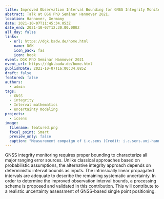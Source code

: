 ```yaml
---
title: Improved Observation Interval Bounding for GNSS Integrity Monitoring
abstract: Talk at DGK PhD Seminar Hannover 2021.
location: Hannover, Germany
date: 2021-10-07T11:45:34.053Z
date_end: 2021-10-07T12:30:00.000Z
all_day: false
links:
  - url: https://dgk.badw.de/home.html
    name: DGK
    icon_pack: fas
    icon: book
event: DGK PhD Seminar Hannover 2021
event_url: https://dgk.badw.de/home.html
publishDate: 2021-10-07T16:00:34.085Z
draft: false
featured: false
authors:
  - admin
tags:
  - GNSS
  - integrity
  - Interval mathematics
  - uncertainty modeling
projects:
  - icsens
image:
  filename: featured.png
  focal_point: Smart
  preview_only: false
  caption: "Measurement compaign of i.c.sens (Credit: i.c.sens.uni-hannover.de)"
---
```

GNSS integrity monitoring requires proper bounding to characterize all major ranging error sources. Unlike classical approaches based on probabilistic assumptions, the alternative integrity approach depends on deterministic interval bounds as inputs. The intrinsically linear propagated intervals are adequate to describe the remaining systematic uncertainty. In order to determine the improved observation interval bounds, a processing scheme is proposed and validated in this contribution. This will contribute to a realistic uncertainty assessment of GNSS-based single point positioning.
